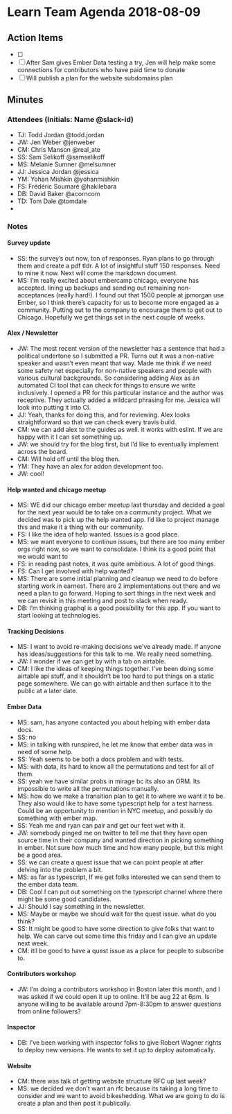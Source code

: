 # Learn Team Agenda 2018-08-09

## Action Items

- [ ] <action-item>
- [ ] After Sam gives Ember Data testing a try, Jen will help make some connections for contributors who have paid time to donate
- [ ] Will publish a plan for the website subdomains plan

## Minutes

### Attendees (Initials: Name @slack-id)

- TJ: Todd Jordan @todd.jordan
- JW: Jen Weber @jenweber
- CM: Chris Manson @real_ate
- SS: Sam Selikoff @samselikoff
- MS: Melanie Sumner @melsumner
- JJ: Jessica Jordan @jessica
- YM: Yohan Mishkin @yohanmishkin
- FS: Frédéric Soumaré @hakilebara
- DB: David Baker @acorncom
- TD: Tom Dale @tomdale
- <attendees>

### Notes

#### Survey update

- SS: the survey’s out now, ton of responses.  Ryan plans to go through them and create a pdf tldr.  A lot of insightful stuff 150 responses.  Need to mine it now.  Next will come the markdown document.
- MS: I’m really excited about embercamp chicago, everyone has accepted.  lining up backups and sending out remaining non-acceptances (really hard!).   I found out that 1500 people at jpmorgan use Ember, so I think there’s capacity for us to become more engaged as a community.  Putting out to the company to encourage them to get out to Chicago.  Hopefully we get things set in the next couple of weeks.

#### Alex / Newsletter

- JW: The most recent version of the newsletter has a sentence that had a political undertone so I submitted a PR.  Turns out it was a non-native speaker and wasn’t even meant that way.  Made me think if we need some safety net especially for non-native speakers and people with various cultural backgrounds.  So considering adding Alex as an automated CI tool that can check for things to ensure we write inclusively.  I opened a PR for this particular instance and the author was receptive.  They actually added a wildcard phrasing for me.  Jessica will look into putting it into CI.
- JJ: Yeah, thanks for doing this, and for reviewing.  Alex looks straightforward so that we can check every travis build.
- CM: we can add alex to the guides as well. it works with eslint.  If we are happy with it I can set something up.
- JW: we should try for the blog first, but I’d like to eventually implement across the board.
- CM: Will hold off until the blog then.
- YM: They have an alex for addon development too.
- JW: cool!

#### Help wanted and chicago meetup

- MS: WE did our chicago ember meetup last thursday and decided a goal for the next year would be to take on a community project.  What we decided was to pick up the help wanted app.  I’d like to project manage this and make it a thing with our community.
- FS: I like the idea of help wanted.  Issues is a good place.
- MS: we want everyone to continue issues, but there are too many ember orgs right now, so we want to consolidate.  I think its a good point that we would want to
- FS: in reading past notes, it was quite ambitious.  A lot of good things.
- FS: Can I get involved with help wanted?
- MS: There are some initial planning and cleanup we need to do before starting work in earnest.  There are 2 implementations out there and we need a plan to go forward.  Hoping to sort things in the next week and we can revisit in this meeting and post to slack when ready.
- DB:  I’m thinking graphql is a good possibility for this app.  If you want to start looking at technologies.

#### Tracking Decisions

- MS: I want to avoid re-making decisions we’ve already made.  If anyone has ideas/suggestions for this talk to me.  We really need something.
- JW: I wonder if we can get by with a tab on airtable.
- CM: I like the ideas of keeping things together.  I’ve been doing some airtable api stuff, and it shouldn’t be too hard to put things on a static page somewhere.  We can go with airtable and then surface it to the public at a later date.

#### Ember Data

- MS: sam, has anyone contacted you about helping with ember data docs.
- SS: no
- MS: in talking with runspired, he let me know that ember data was in need of some help.
- SS: Yeah seems to be both a docs problem and with tests.
- MS: with data, its hard to know all the permutations and test for all of them.
- SS: yeah we have similar probs in mirage bc its also an ORM.  Its impossible to write all the permutations manually.
- MS: how do we make a transition plan to get it to where we want it to be.  They also would like to have some typescript help for a test harness.  Could be an opportunity to mention in NYC meetup, and possibly do something with ember map.
- SS: Yeah me and ryan can pair and get our feet wet with it.
- JW: somebody pinged me on twitter to tell me that they have open source time in their company and wanted direction in picking something in ember.  Not sure how much time and how many people, but this might be a good area.
- SS: we can create a quest issue that we can point people at after delving into the problem a bit.
- MS: as far as typescript, If we get folks interested we can send them to the ember data team.
- DB: Cool I can put out something on the typescript channel where there might be some good candidates.
- JJ: Should I say something in the newsletter.
- MS: Maybe or maybe we should wait for the quest issue.  what do you think?
- SS: It might be good to have some direction to give folks that want to help.  We can carve out some time this friday and I can give an update next week.
- CM: itll be good to have a quest issue as a place for people to subscribe to.

#### Contributors workshop

- JW: I’m doing a contributors workshop in Boston later this month, and I was asked if we could open it up to online.  It’ll be aug 22 at 6pm.  Is anyone willing to be available around 7pm-8:30pm to answer questions from online followers?

#### Inspector

- DB: I’ve been working with inspector folks to give Robert Wagner rights to deploy new versions.  He wants to set it up to deploy automatically.

#### Website

- CM: there was talk of getting website structure RFC up last week?
- MS: we decided we don’t want an rfc because its taking a long time to consider and we want to avoid bikeshedding.  What we are going to do is create a plan and then post it publically.

